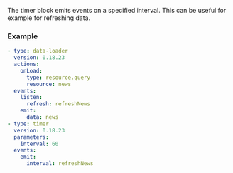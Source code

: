 The timer block emits events on a specified interval. This can be useful for example for refreshing
data.

### Example

```yaml
- type: data-loader
  version: 0.18.23
  actions:
    onLoad:
      type: resource.query
      resource: news
  events:
    listen:
      refresh: refreshNews
    emit:
      data: news
- type: timer
  version: 0.18.23
  parameters:
    interval: 60
  events:
    emit:
      interval: refreshNews
```
